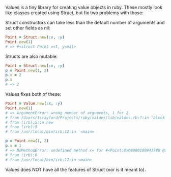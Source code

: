 Values is a tiny library for creating value objects in ruby.
These mostly look like classes created using Struct, but fix two problems with those:

Struct constructors can take less than the default number of arguments and set other fields as nil:

```ruby
Point = Struct.new(:x, :y)
Point.new(1)
# => #<struct Point x=1, y=nil>
```

Structs are also mutable:

```ruby
Point = Struct.new(:x, :y)
p = Point.new(1, 2)
p.x = 2
p.x
# => 2
```

Values fixes both of these:

```ruby
Point = Value.new(:x, :y)
Point.new(1)
# => ArgumentError: wrong number of arguments, 1 for 2
# from /Users/tcrayford/Projects/ruby/values/lib/values.rb:7:in `block (2 levels) in new
# from (irb):5:in new
# from (irb):5
# from /usr/local/bin/irb:12:in `<main>

p = Point.new(1, 2)
p.x = 1
# => NoMethodError: undefined method x= for #<Point:0x00000100943788 @x=0, @y=1>
# from (irb):6
# from /usr/local/bin/irb:12:in <main>
```

Values does NOT have all the features of Struct (nor is it meant to).
